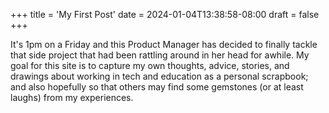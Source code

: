 +++
title = 'My First Post'
date = 2024-01-04T13:38:58-08:00
draft = false
+++

It's 1pm on a Friday and this Product Manager has decided to finally tackle that side project that had been rattling around in her head for awhile. My goal for this site is to capture my own thoughts, advice, stories, and drawings about working in tech and education as a personal scrapbook; and also hopefully so that others may find some gemstones (or at least laughs) from my experiences.